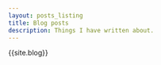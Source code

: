 ```yaml
---
layout: posts_listing
title: Blog posts
description: Things I have written about.
---
```


{{site.blog}}